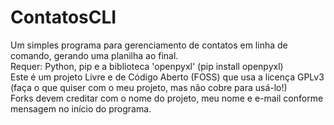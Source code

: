 # ContatosCLI
Um simples programa para gerenciamento de contatos em linha de comando, gerando uma planilha ao final.<br>
Requer: Python, pip e a biblioteca 'openpyxl' (pip install openpyxl)<br>
Este é um projeto Livre e de Código Aberto (FOSS) que usa a licença GPLv3 (faça o que quiser com o meu projeto, mas não cobre para usá-lo!)<br>
Forks devem creditar com o nome do projeto, meu nome e e-mail conforme mensagem no início do programa.
